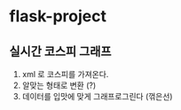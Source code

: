 # flask-project
<H2> 실시간 코스피 그래프 </H2> 

1. xml 로 코스피를 가져온다.
2. 알맞는 형태로 변환 (?)
3. 데이터를 입맛에 맞게 그래프로그린다 (꺾은선)
